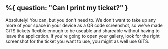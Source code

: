 %{
    question: "Can I print my ticket?"
}
---

Absolutely! You can, but you don't need to.  We don't want to take up any more of your space in your device as a QR code screenshot, so we've made GiTS tickets flexible enough to be useable and shareable without having to leave the application. If you're going to open your gallery, look for the right screenshot for the ticket you want to use, you might as well use GiTS.
